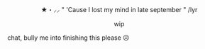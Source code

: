 <p align="center">
★・⸝⸝ " 'Cause I lost my mind in late september " /lyr
</p>
<p align="center">
wip
</p>

chat, bully me into finishing this please ☹️
